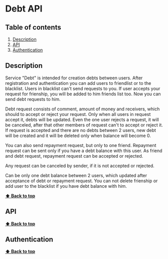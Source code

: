 # Debt API

## Table of contents
  1. [Description](#description)
  1. [API](#api)
  1. [Authentication](#authentication)

## Description
Service "Debt" is intended for creation debts between users. After registration and authentication you can add users to friendlist or to the blacklist. Users in blacklist can't send requests to you. If user accepts your request for frienship, you will be added to him friends list too. Now you can send debt requests to him. 

Debt request consists of comment, amount of money and receivers, which should to accept or reject your request. Only when all users in request accept it, debts will be updated. Even the one user rejects a request, it will be canceled, after that other members of request can't to accept or reject it. If request is accepted and there are no debts between 2 users, new debt will be created and it will be deleted only when balance will become 0.

You can also send repayment request, but only to one friend. Repayment request can be sent only if you have a debt balance with this user. As friend and debt request, repayment request can be accepted or rejected.

Any request can be canceled by sender, if it is not accepted or rejected.

Can be only one debt balance between 2 users, which updated after acceptance of debt or repayment request. You can not delete frienship or add user to the blacklist if you have debt balance with him.

**[⬆ Back to top](#table-of-contents)**

## API
**[⬆ Back to top](#table-of-contents)**

## Authentication
**[⬆ Back to top](#table-of-contents)**
